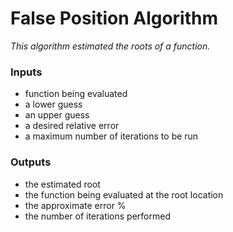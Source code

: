 # False Position Algorithm
*This algorithm estimated the roots of a function.*

### Inputs
* function being evaluated
* a lower guess
* an upper guess
* a desired relative error
* a maximum number of iterations to be run
### Outputs
* the estimated root
* the function being evaluated at the root location
* the approximate error %
* the number of iterations performed
